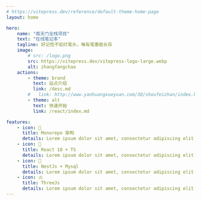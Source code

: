 ```yaml
---
# https://vitepress.dev/reference/default-theme-home-page
layout: home

hero:
    name: "南天门全栈项目"
    text: "在线笔记本"
    tagline: 好记性不如烂笔头，唯有笔墨能长存
    image:
        # src: /logo.png
        src: https://vitepress.dev/vitepress-logo-large.webp
        alt: zhangfangchao
    actions:
        - theme: brand
          text: 站点介绍
          link: /desc.md
        #   link: http://www.yanhuangxueyuan.com/3D/shoufeizhan/index.html
        - theme: alt
          text: 快速开始
          link: /react/index.md

features:
    - icon: 📝
      title: Monorepo 架构
      details: Lorem ipsum dolor sit amet, consectetur adipiscing elit
    - icon: 🤹
      title: React 18 + TS 
      details: Lorem ipsum dolor sit amet, consectetur adipiscing elit
    - icon: 🙈
      title: NestJs + Mysql
      details: Lorem ipsum dolor sit amet, consectetur adipiscing elit
    - icon: 🫁
      title: ThreeJs
      details: Lorem ipsum dolor sit amet, consectetur adipiscing elit
---
```

